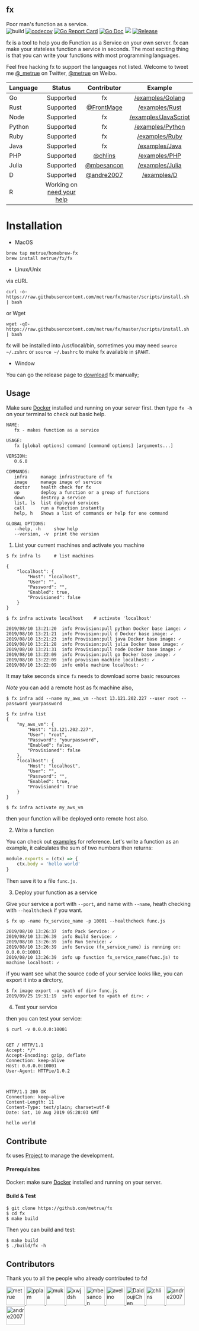 fx
------

Poor man's function as a service.
<br/>
![build](https://circleci.com/gh/metrue/fx.svg?style=svg&circle-token=bd62abac47802f8504faa4cf8db43e4f117e7cd7)
[![codecov](https://codecov.io/gh/metrue/fx/branch/master/graph/badge.svg)](https://codecov.io/gh/metrue/fx)
[![Go Report Card](https://goreportcard.com/badge/github.com/metrue/fx?style=flat-square)](https://goreportcard.com/report/github.com/metrue/fx)
[![Go Doc](https://img.shields.io/badge/godoc-reference-blue.svg?style=flat-square)](http://godoc.org/github.com/metrue/fx)
![](https://img.shields.io/github/license/metrue/fx.svg)
[![Release](https://img.shields.io/github/release/metrue/fx.svg?style=flat-square)](https://github.com/metrue/fx/releases/latest)

fx is a tool to help you do Function as a Service on your own server. fx can make your stateless function a service in seconds. The most exciting thing is that you can write your functions with most programming languages.

Feel free hacking fx to support the languages not listed. Welcome to tweet me [@_metrue](https://twitter.com/_metrue) on Twitter, [@metrue](https://www.weibo.com/u/2165714507) on Weibo.


| Language      | Status        | Contributor   | Example        |
| ------------- |:-------------:|:-------------:| :-------------:|
| Go            | Supported     | fx            | [/examples/Golang](https://github.com/metrue/fx/tree/master/examples/functions/Golang) |
| Rust          | Supported     | [@FrontMage](https://github.com/FrontMage)| [/examples/Rust](https://github.com/metrue/fx/tree/master/examples/functions/Rust) |
| Node          | Supported     | fx            | [/examples/JavaScript](https://github.com/metrue/fx/tree/master/examples/functions/JavaScript) |
| Python        | Supported     | fx            | [/examples/Python](https://github.com/metrue/fx/tree/master/examples/functions/Python) |
| Ruby          | Supported     | fx            | [/examples/Ruby](https://github.com/metrue/fx/tree/master/examples/functions/Ruby) |
| Java          | Supported     | fx            | [/examples/Java](https://github.com/metrue/fx/tree/master/examples/functions/Java) |
| PHP           | Supported     | [@chlins](https://github.com/chlins)| [/examples/PHP](https://github.com/metrue/fx/tree/master/examples/functions/PHP) |
| Julia         | Supported     | [@mbesancon](https://github.com/mbesancon)| [/examples/Julia](https://github.com/metrue/fx/tree/master/examples/functions/Julia) |
| D             | Supported     | [@andre2007](https://github.com/andre2007)| [/examples/D](https://github.com/metrue/fx/tree/master/examples/functions/D) |
| R             | Working on [need your help](https://github.com/metrue/fx/issues/31)   | ||

# Installation

* MacOS

```
brew tap metrue/homebrew-fx
brew install metrue/fx/fx
```

* Linux/Unix

via cURL

```shell
curl -o- https://raw.githubusercontent.com/metrue/fx/master/scripts/install.sh | bash
```

or Wget

```shell
wget -qO- https://raw.githubusercontent.com/metrue/fx/master/scripts/install.sh | bash
```

fx will be installed into /usr/local/bin, sometimes you may need `source ~/.zshrc` or `source ~/.bashrc` to make fx available in `$PAHT`.

* Window

You can go the release page to [download](https://github.com/metrue/fx/releases) fx manually;

## Usage

Make sure [Docker](https://docs.docker.com/engine/installation/) installed and running on your server first. then type `fx -h` on your terminal to check out basic help.

```
NAME:
   fx - makes function as a service

USAGE:
   fx [global options] command [command options] [arguments...]

VERSION:
   0.6.0

COMMANDS:
   infra     manage infrastructure of fx
   image     manage image of service
   doctor    health check for fx
   up        deploy a function or a group of functions
   down      destroy a service
   list, ls  list deployed services
   call      run a function instantly
   help, h   Shows a list of commands or help for one command

GLOBAL OPTIONS:
   --help, -h     show help
   --version, -v  print the version
```

1. List your current machines and activate you machine

```shell
$ fx infra ls     # list machines

{
	"localhost": {
		"Host": "localhost",
		"User": "",
		"Password": "",
		"Enabled": true,
		"Provisioned": false
	}
}

$ fx infra activate localhost    # activate 'localhost'

2019/08/10 13:21:20  info Provision:pull python Docker base iamge: ✓
2019/08/10 13:21:21  info Provision:pull d Docker base image: ✓
2019/08/10 13:21:23  info Provision:pull java Docker base image: ✓
2019/08/10 13:21:28  info Provision:pull julia Docker base image: ✓
2019/08/10 13:21:31  info Provision:pull node Docker base image: ✓
2019/08/10 13:22:09  info Provision:pull go Docker base image: ✓
2019/08/10 13:22:09  info provision machine localhost: ✓
2019/08/10 13:22:09  info enble machine localhost: ✓
```
It may take seconds since `fx` needs to download some basic resources

*Note* you can add a remote host as fx machine also,
```
$ fx infra add --name my_aws_vm --host 13.121.202.227 --user root --password yourpassword

$ fx infra list
{
	"my_aws_vm": {
		"Host": "13.121.202.227",
		"User": "root",
		"Password": "yourpassword",
		"Enabled": false,
		"Provisioned": false
	},
	"localhost": {
		"Host": "localhost",
		"User": "",
		"Password": "",
		"Enabled": true,
		"Provisioned": true
	}
}

$ fx infra activate my_aws_vm

```
then your function will be deployed onto remote host also.

2. Write a function

You can check out [examples](https://github.com/metrue/fx/tree/master/examples/functions) for reference. Let's write a function as an example,  it calculates the sum of two numbers then returns:

```js
module.exports = (ctx) => {
    ctx.body = 'hello world'
}
```
Then save it to a file `func.js`.

3. Deploy your function as a service

Give your service a port with `--port`, and name with `--name`, heath checking with `--healthcheck` if you want.

```shell
$ fx up -name fx_service_name -p 10001 --healthcheck func.js

2019/08/10 13:26:37  info Pack Service: ✓
2019/08/10 13:26:39  info Build Service: ✓
2019/08/10 13:26:39  info Run Service: ✓
2019/08/10 13:26:39  info Service (fx_service_name) is running on: 0.0.0.0:10001
2019/08/10 13:26:39  info up function fx_service_name(func.js) to machine localhost: ✓
```

if you want see what the source code of your service looks like, you can export it into a dirctory,

```shell
$ fx image export -o <path of dir> func.js
2019/09/25 19:31:19  info exported to <path of dir>: ✓
```

4. Test your service

then you can test your service:

```shell
$ curl -v 0.0.0.0:10001


GET / HTTP/1.1
Accept: */*
Accept-Encoding: gzip, deflate
Connection: keep-alive
Host: 0.0.0.0:10001
User-Agent: HTTPie/1.0.2



HTTP/1.1 200 OK
Connection: keep-alive
Content-Length: 11
Content-Type: text/plain; charset=utf-8
Date: Sat, 10 Aug 2019 05:28:03 GMT

hello world

```

## Contribute

fx uses [Project](https://github.com/metrue/fx/projects) to manage the development.

#### Prerequisites

Docker: make sure [Docker](https://docs.docker.com/engine/installation/) installed and running on your server.


#### Build & Test

```
$ git clone https://github.com/metrue/fx
$ cd fx
$ make build
```

Then you can build and test:

```
$ make build
$ ./build/fx -h
```


## Contributors

Thank you to all the people who already contributed to fx!

<table>
  <tbody>
    <tr>
        <a href="https://github.com/metrue" target="_blank">
            <img alt="metrue" src="https://avatars2.githubusercontent.com/u/1001246?v=4&s=50" width="50">
        </a>
        <a href="https://github.com/pplam" target="_blank">
            <img alt="pplam" src="https://avatars2.githubusercontent.com/u/12783579?v=4&s=50" width="50">
        </a>
        <a href="https://github.com/muka" target="_blank">
            <img alt="muka" src="https://avatars2.githubusercontent.com/u/1021269?v=4&s=50" width="50">
        </a>
        <a href="https://github.com/xwjdsh" target="_blank">
            <img alt="xwjdsh" src="https://avatars2.githubusercontent.com/u/11025519?v=4&s=50" width="50">
        </a>
        <a href="https://github.com/mbesancon" target="_blank">
            <img alt="mbesancon" src="https://avatars2.githubusercontent.com/u/7623090?v=4&s=50" width="50">
        </a>
        <a href="https://github.com/avelino" target="_blank">
            <img alt="avelino" src="https://avatars2.githubusercontent.com/u/31996?v=4&s=50" width="50">
        </a>
        <a href="https://github.com/DaidoujiChen" target="_blank">
            <img alt="DaidoujiChen" src="https://avatars0.githubusercontent.com/u/670441?v=4&s=50" width="50">
        </a>
        <a href="https://github.com/chlins" target="_blank">
            <img alt="chlins" src="https://avatars2.githubusercontent.com/u/31262637?v=4&s=50" width="50">
        </a>
        <a href="https://github.com/andre2007" target="_blank">
            <img alt="andre2007" src="https://avatars1.githubusercontent.com/u/1451047?s=50&v=4" width="50">
        </a>
        <a href="https://github.com/steventhanna" target="_blank">
            <img alt="andre2007" src="https://avatars1.githubusercontent.com/u/2541678?s=50&v=4" width="50">
        </a>
    </tr>
  </tbody>
</table>
